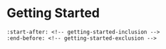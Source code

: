 # Getting Started

```{include} ./README.md
:start-after: <!-- getting-started-inclusion -->
:end-before: <!-- getting-started-exclusion -->
```
